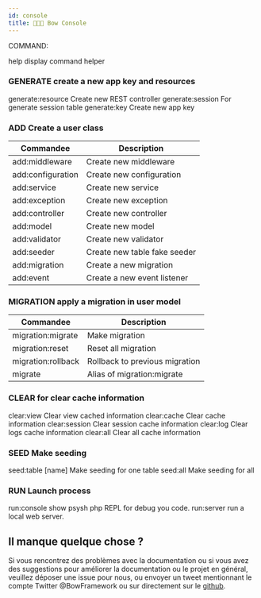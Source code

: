 ```yaml
---
id: console
title: 👨🏾‍💻 Bow Console
---
```


COMMAND:

help display command helper

### GENERATE create a new app key and resources

  generate:resource   Create new REST controller
  generate:session    For generate session table
  generate:key        Create new app key

### ADD Create a user class

| Commandee | Description |
|----------|------|
| add:middleware    | Create new middleware |
| add:configuration | Create new configuration |
| add:service       | Create new service |
| add:exception     | Create new exception |
| add:controller    | Create new controller |
| add:model         | Create new model |
| add:validator     | Create new validator |
| add:seeder        | Create new table fake seeder |
| add:migration     | Create a new migration |
| add:event         | Create a new event listener |

### MIGRATION apply a migration in user model

| Commandee | Description |
|----------|------|
| migration:migrate |  Make migration |
| migration:reset   |  Reset all migration |
| migration:rollback | Rollback to previous migration |
| migrate            | Alias of migration:migrate |

### CLEAR for clear cache information

  clear:view          Clear view cached information
  clear:cache         Clear cache information
  clear:session       Clear session cache information
  clear:log           Clear logs cache information
  clear:all           Clear all cache information

### SEED Make seeding

  seed:table [name]   Make seeding for one table
  seed:all            Make seeding for all

### RUN Launch process

  run:console show psysh php REPL for debug you code.
  run:server  run a local web server.

## Il manque quelque chose ?

Si vous rencontrez des problèmes avec la documentation ou si vous avez des suggestions pour améliorer la documentation ou le projet en général, veuillez déposer une issue pour nous, ou envoyer un tweet mentionnant le compte Twitter @BowFramework ou sur directement sur le [github](https://github.com/bowphp/docs/issues).
